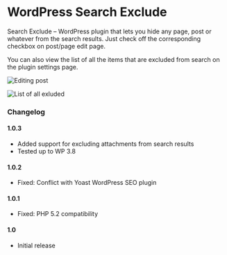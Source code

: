 WordPress Search Exclude
=================

Search Exclude – WordPress plugin that lets you hide any page, post or whatever from the search results. Just check off the corresponding checkbox on post/page edit page.

You can also view the list of all the items that are excluded from search on the plugin settings page.

![Editing post](https://ps.w.org/search-exclude/assets/screenshot-1.png?rev=87537)

![List of all exluded](https://ps.w.org/search-exclude/assets/screenshot-2.png?rev=877537)


### Changelog

#### 1.0.3
* Added support for excluding attachments from search results
* Tested up to WP 3.8

#### 1.0.2
* Fixed: Conflict with Yoast WordPress SEO plugin

#### 1.0.1
* Fixed: PHP 5.2 compatibility

#### 1.0
* Initial release